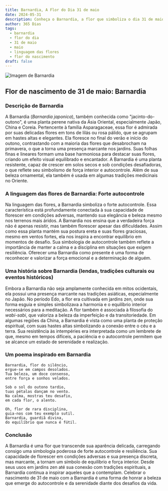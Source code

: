 ```yaml
---
title: Barnardia, A Flor do Dia 31 de maio
date: 2024-05-31
description: Conheça o Barnardia, a flor que simboliza o dia 31 de maio e seu significado 'Forte autocontrole'. Explore a beleza e o simbolismo desta flor encantadora.
author: 365 Dias
tags:
  - barnardia
  - flor do dia
  - 31 de maio
  - maio
  - linguagem das flores
  - flor do nascimento
draft: false
---
```


![Imagem de Barnardia](https://cdn.pixabay.com/photo/2020/01/23/07/40/squill-4787085_640.jpg#center)



## Flor de nascimento de 31 de maio: Barnardia

### Descrição de Barnardia

A Barnardia (_Barnardia japonica_), também conhecida como "jacinto-do-outono", é uma planta perene nativa da Ásia Oriental, especialmente Japão, China e Coreia. Pertencente à família Asparagaceae, essa flor é admirada por suas delicadas flores em tons de lilás ou rosa pálido, que se agrupam em hastes altas e elegantes. Ela floresce no final do verão e início do outono, contrastando com a maioria das flores que desabrocham na primavera, o que a torna uma presença marcante nos jardins. Suas folhas finas e lineares formam uma base harmoniosa para destacar suas flores, criando um efeito visual equilibrado e encantador. A Barnardia é uma planta resistente, capaz de crescer em solos secos e sob condições desafiadoras, o que reflete seu simbolismo de força interior e autocontrole. Além de sua beleza ornamental, ela também é usada em algumas tradições medicinais no Oriente.

### A linguagem das flores de Barnardia: Forte autocontrole

Na linguagem das flores, a Barnardia simboliza o forte autocontrole. Essa característica está profundamente conectada à sua capacidade de florescer em condições adversas, mantendo sua elegância e beleza mesmo nos terrenos mais áridos. A Barnardia nos ensina que a verdadeira força não é apenas resistir, mas também florescer apesar das dificuldades. Assim como essa planta mantém sua postura ereta e suas flores graciosas, mesmo em ventos fortes, ela nos inspira a encontrar equilíbrio em momentos de desafio. Sua simbologia de autocontrole também reflete a importância de manter a calma e a disciplina em situações que exigem resiliência. Oferecer uma Barnardia como presente é uma forma de reconhecer e valorizar a força emocional e a determinação de alguém.

### Uma história sobre Barnardia (lendas, tradições culturais ou eventos históricos)

Embora a Barnardia não seja amplamente conhecida em mitos ocidentais, ela possui uma presença marcante nas tradições asiáticas, especialmente no Japão. No período Edo, a flor era cultivada em jardins zen, onde sua forma esguia e simples simbolizava a harmonia e o equilíbrio interior necessários para a meditação. A flor também é associada à filosofia do _wabi-sabi_, que valoriza a beleza da imperfeição e da transitoriedade. Em algumas regiões da China, a Barnardia é vista como uma planta de proteção espiritual, com suas hastes altas simbolizando a conexão entre o céu e a terra. Sua resistência às intempéries era interpretada como um lembrete de que, mesmo em tempos difíceis, a paciência e o autocontrole permitem que se alcance um estado de serenidade e realização.

### Um poema inspirado em Barnardia

```
Barnardia, flor do silêncio,  
ergue-se em campos desolados.  
Tua beleza, um doce consenso,  
entre força e sonhos velados.  

Sob o sol do outono tardio,  
tuas pétalas dançam no vento.  
Na calma, mostras teu desafio,  
em cada flor, o alento.  

Oh, flor de rara disciplina,  
guia-nos com teu exemplo sutil.  
Barnardia, guardiã divina,  
do equilíbrio que nunca é fútil.  
```

### Conclusão

A Barnardia é uma flor que transcende sua aparência delicada, carregando consigo uma simbologia poderosa de forte autocontrole e resiliência. Sua capacidade de florescer em condições adversas e sua presença discreta, mas marcante, a tornam um símbolo de equilíbrio e força interior. Desde seus usos em jardins zen até sua conexão com tradições espirituais, a Barnardia continua a inspirar aqueles que a contemplam. Celebrar o nascimento de 31 de maio com a Barnardia é uma forma de honrar a beleza que emerge do autocontrole e da serenidade diante dos desafios da vida.
